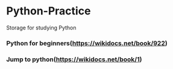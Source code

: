 # Python-Practice

Storage for studying Python

### Python for beginners(https://wikidocs.net/book/922)
### Jump to python(https://wikidocs.net/book/1)
